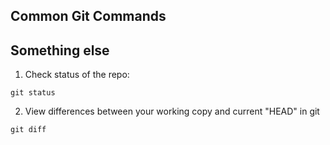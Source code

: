 ## Common Git Commands

## Something else


1. Check status of the repo:
```
git status
```
2. View differences between your working copy and current "HEAD" in git
```
git diff
```
